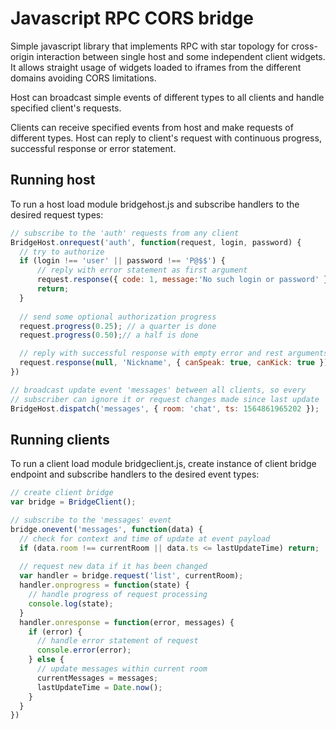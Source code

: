 # Javascript RPC CORS bridge #

Simple javascript library that implements RPC with star topology for
cross-origin interaction between single host and some independent client
widgets. It allows straight usage of widgets loaded to iframes from the
different domains avoiding CORS limitations.

Host can broadcast simple events of different types to all clients and
handle specified client's requests.

Clients can receive specified events from host and make requests of
different types. Host can reply to client's request with continuous
progress, successful response or error statement.

## Running host ##

To run a host load module bridgehost.js and subscribe handlers to the
desired request types:

```js
// subscribe to the 'auth' requests from any client
BridgeHost.onrequest('auth', function(request, login, password) {
  // try to authorize
  if (login !== 'user' || password !== 'P@$$') {
      // reply with error statement as first argument
      request.response({ code: 1, message:'No such login or password' });
      return;
  }
  
  // send some optional authorization progress 
  request.progress(0.25); // a quarter is done
  request.progress(0.50);// a half is done

  // reply with successful response with empty error and rest arguments
  request.response(null, 'Nickname', { canSpeak: true, canKick: true });
})

// broadcast update event 'messages' between all clients, so every
// subscriber can ignore it or request changes made since last update
BridgeHost.dispatch('messages', { room: 'chat', ts: 1564861965202 });
```

## Running clients

To run a client load module bridgeclient.js, create instance of client
bridge endpoint and subscribe handlers to the desired event types:

```js
// create client bridge
var bridge = BridgeClient();

// subscribe to the 'messages' event
bridge.onevent('messages', function(data) {
  // check for context and time of update at event payload
  if (data.room !== currentRoom || data.ts <= lastUpdateTime) return;
  
  // request new data if it has been changed
  var handler = bridge.request('list', currentRoom);
  handler.onprogress = function(state) {
    // handle progress of request processing
    console.log(state);
  }
  handler.onresponse = function(error, messages) {
    if (error) {
      // handle error statement of request
      console.error(error);
    } else {
      // update messages within current room
      currentMessages = messages;
      lastUpdateTime = Date.now();
    }
  }
})

```
